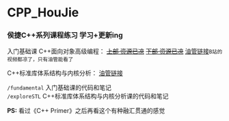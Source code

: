 # CPP_HouJie
### 侯捷C++系列课程练习  学习+更新ing  
入门基础课 C++面向对象高级编程：
~~[上部 资源已凉](https://www.bilibili.com/video/BV1aW411H7Xa?p=6)~~
~~[下部 资源已凉](https://www.bilibili.com/video/BV1sW411J7JQ?from=search&seid=14314611403696721622)~~
[油管链接](https://www.youtube.com/playlist?list=PL-X74YXt4LVZ137kKM5dNfCIC4tsScerb)`B站的视频都凉了，只有油管能看了`

C++标准库体系结构与内核分析：
[油管链接](https://www.youtube.com/playlist?list=PLTcwR9j5y6W2Bf4S-qi0HBQlHXQVFoJrP)

`/fundamental` 入门基础课的代码和笔记  
`/exploreSTL` C++标准库体系结构与内核分析课的代码和笔记  

**PS:** 看过《C++ Primer》之后再看这个有种融汇贯通的感觉

